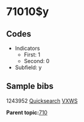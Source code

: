# 71010$y

## Codes

-   Indicators
    -   First: 1
    -   Second: 0
-   Subfield: y

## Sample bibs

1243952 [Quicksearch](https://search.library.yale.edu/catalog/1243952) [VXWS](http://prodorbis.library.yale.edu:7014/vxws/GetHoldingsService?bibId=1243952)

**Parent topic:**[710](../../tags/710/710.md)

